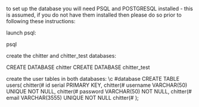 to set up the database you will need PSQL and POSTGRESQL installed - this is assumed, if you do not have them installed then please do so prior to following these instructions:

launch psql:

psql 

create the chitter and chitter_test databases:

CREATE DATABASE chitter
CREATE DATABASE chitter_test

create the user tables in both databases:
\c #database
CREATE TABLE users(
chitter(# id serial PRIMARY KEY,
chitter(# username VARCHAR(50) UNIQUE NOT NULL,
chitter(# password VARCHAR(50) NOT NULL,
chitter(# email VARCHAR(3555) UNIQUE NOT NULL
chitter(# );